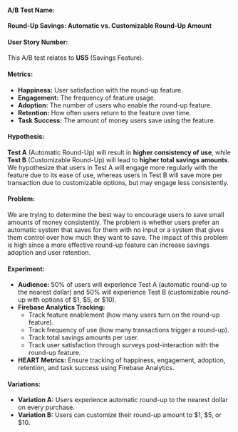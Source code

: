 #### A/B Test Name: 
**Round-Up Savings: Automatic vs. Customizable Round-Up Amount**

#### User Story Number:
This A/B test relates to **US5** (Savings Feature).

#### Metrics:
- **Happiness:** User satisfaction with the round-up feature.
- **Engagement:** The frequency of feature usage.
- **Adoption:** The number of users who enable the round-up feature.
- **Retention:** How often users return to the feature over time.
- **Task Success:** The amount of money users save using the feature.

#### Hypothesis:
**Test A** (Automatic Round-Up) will result in **higher consistency of use**, while **Test B** (Customizable Round-Up) will lead to **higher total savings amounts**. We hypothesize that users in Test A will engage more regularly with the feature due to its ease of use, whereas users in Test B will save more per transaction due to customizable options, but may engage less consistently.

#### Problem:
We are trying to determine the best way to encourage users to save small amounts of money consistently. The problem is whether users prefer an automatic system that saves for them with no input or a system that gives them control over how much they want to save. The impact of this problem is high since a more effective round-up feature can increase savings adoption and user retention.

#### Experiment:
- **Audience:** 50% of users will experience Test A (automatic round-up to the nearest dollar) and 50% will experience Test B (customizable round-up with options of $1, $5, or $10).
- **Firebase Analytics Tracking:**
  - Track feature enablement (how many users turn on the round-up feature).
  - Track frequency of use (how many transactions trigger a round-up).
  - Track total savings amounts per user.
  - Track user satisfaction through surveys post-interaction with the round-up feature.
- **HEART Metrics:** Ensure tracking of happiness, engagement, adoption, retention, and task success using Firebase Analytics.

#### Variations:
- **Variation A:** Users experience automatic round-up to the nearest dollar on every purchase.
- **Variation B:** Users can customize their round-up amount to $1, $5, or $10.
